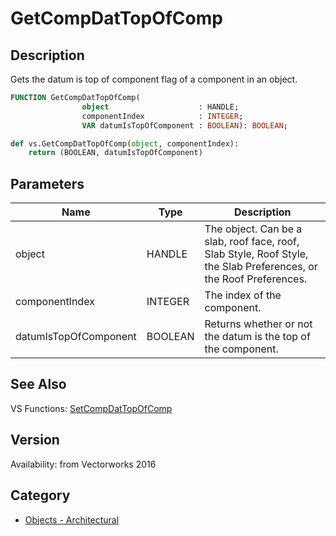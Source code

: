 # GetCompDatTopOfComp

## Description
Gets the datum is top of component flag of a component in an object.

```pascal
FUNCTION GetCompDatTopOfComp(
				object                    : HANDLE;
				componentIndex            : INTEGER;
				VAR datumIsTopOfComponent : BOOLEAN): BOOLEAN;
```

```python
def vs.GetCompDatTopOfComp(object, componentIndex):
    return (BOOLEAN, datumIsTopOfComponent)
```

## Parameters
|Name|Type|Description|
|---|---|---|
|object|HANDLE|The object. Can be a slab, roof face, roof, Slab Style, Roof Style, the Slab Preferences, or the Roof Preferences.|
|componentIndex|INTEGER|The index of the component.|
|datumIsTopOfComponent|BOOLEAN|Returns whether or not the datum is the top of the component.|

## See Also
VS Functions:
[SetCompDatTopOfComp](SetCompDatTopOfComp.md)

## Version
Availability: from Vectorworks 2016

## Category
* [Objects - Architectural](../Categories/Objects%20-%20Architectural.md)
